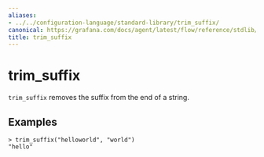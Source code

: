 ```yaml
---
aliases:
- ../../configuration-language/standard-library/trim_suffix/
canonical: https://grafana.com/docs/agent/latest/flow/reference/stdlib/trim_suffix/
title: trim_suffix
---
```


# trim_suffix

`trim_suffix` removes the suffix from the end of a string.

## Examples

```river
> trim_suffix("helloworld", "world")
"hello"
```
